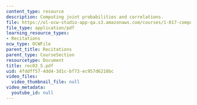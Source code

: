 ```yaml
---
content_type: resource
description: Computing joint probabilities and correlations.
file: https://ol-ocw-studio-app-qa.s3.amazonaws.com/courses/1-017-computing-and-data-analysis-for-environmental-applications-fall-2003/4fddff574dd43d1cbf73ec957d6210bc_rec03_5.pdf
file_type: application/pdf
learning_resource_types:
- Recitations
ocw_type: OCWFile
parent_title: Recitations
parent_type: CourseSection
resourcetype: Document
title: rec03_5.pdf
uid: 4fddff57-4dd4-3d1c-bf73-ec957d6210bc
video_files:
  video_thumbnail_file: null
video_metadata:
  youtube_id: null
---
```

